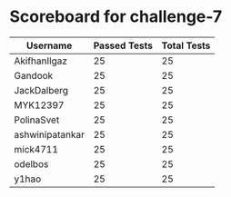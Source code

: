 # Scoreboard for challenge-7
| Username   | Passed Tests | Total Tests |
|------------|--------------|-------------|
| AkifhanIlgaz | 25 | 25 |
| Gandook | 25 | 25 |
| JackDalberg | 25 | 25 |
| MYK12397 | 25 | 25 |
| PolinaSvet | 25 | 25 |
| ashwinipatankar | 25 | 25 |
| mick4711 | 25 | 25 |
| odelbos | 25 | 25 |
| y1hao | 25 | 25 |
